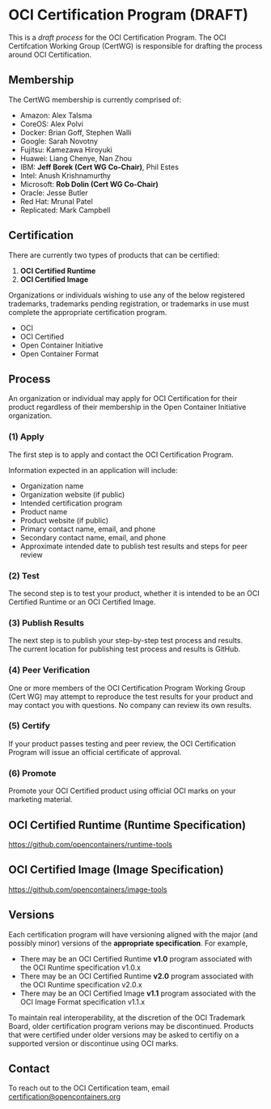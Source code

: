 # OCI Certification Program (DRAFT)

This is a *draft process* for the OCI Certification Program. The OCI Certifcation Working Group (CertWG) is responsible for drafting the process around OCI Certification. 

## Membership

The CertWG membership is currently comprised of:

* Amazon: Alex Talsma
* CoreOS: Alex Polvi
* Docker: Brian Goff, Stephen Walli
* Google: Sarah Novotny
* Fujitsu: Kamezawa Hiroyuki
* Huawei: Liang Chenye, Nan Zhou
* IBM: **Jeff Borek (Cert WG Co-Chair)**, Phil Estes
* Intel: Anush Krishnamurthy
* Microsoft: **Rob Dolin (Cert WG Co-Chair)**
* Oracle: Jesse Butler
* Red Hat: Mrunal Patel
* Replicated: Mark Campbell

## Certification

There are currently two types of products that can be certified:

1. **OCI Certified Runtime**
2. **OCI Certified Image**

Organizations or individuals wishing to use any of the below registered trademarks, trademarks pending registration, or trademarks in use must complete the appropriate certification program.
* OCI
* OCI Certified
* Open Container Initiative
* Open Container Format

## Process

An organization or individual may apply for OCI Certification for their product regardless of their membership in the Open Container Initiative organization.  

### (1) Apply

The first step is to apply and contact the OCI Certification Program.

Information expected in an application will include:
* Organization name
* Organization website (if public)
* Intended certification program
* Product name
* Product website (if public)
* Primary contact name, email, and phone
* Secondary contact name, email, and phone
* Approximate intended date to publish test results and steps for peer review

### (2) Test

The second step is to test your product, whether it is intended to be an OCI Certified Runtime or an OCI Certified Image.

### (3) Publish Results

The next step is to publish your step-by-step test process and results.  
The current location for publishing test process and results is GitHub.

### (4) Peer Verification

One or more members of the OCI Certification Program Working Group (Cert WG) may attempt to reproduce the test results for your product and may contact you with questions. No company can review its own results.

### (5) Certify

If your product passes testing and peer review, the OCI Certification Program will issue an official certificate of approval.

### (6) Promote

Promote your OCI Certified product using official OCI marks on your marketing material.

## OCI Certified Runtime (Runtime Specification)

https://github.com/opencontainers/runtime-tools

## OCI Certified Image (Image Specification)

https://github.com/opencontainers/image-tools

## Versions

Each certification program will have versioning aligned with the major (and possibly minor) versions of the **appropriate specification**.
For example, 
* There may be an OCI Certified Runtime **v1.0** program associated with the OCI Runtime specification v1.0.x
* There may be an OCI Certified Runtime **v2.0** program associated with the OCI Runtime specification v2.0.x
* There may be an OCI Certified Image **v1.1** program associated with the OCI Image Format specification v1.1.x

To maintain real interoperability, at the discretion of the OCI Trademark Board, older certification program verions may be discontinued.
Products that were certified under older versions may be asked to certifiy on a supported version or discontinue using OCI marks.

## Contact

To reach out to the OCI Certification team, email [certification@opencontainers.org](mailto:certification@opencontainers.org)
